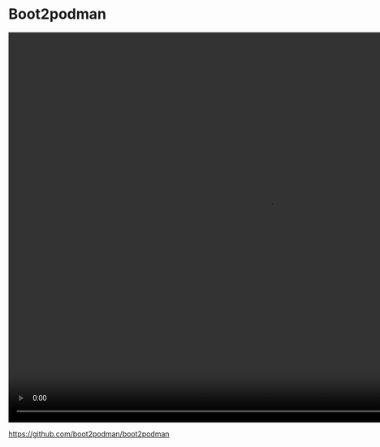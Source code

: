 # Boot2podman

<video width="1024" height="768">
    <source src="/assets/boot2podman.webm" type="video/webm">
</video>

https://github.com/boot2podman/boot2podman
